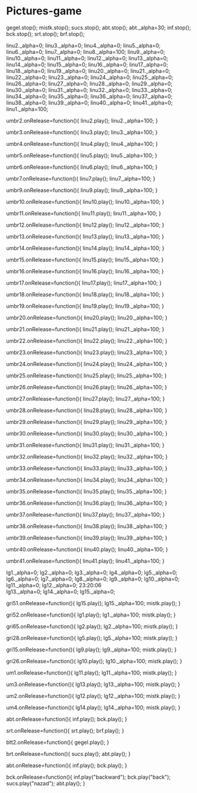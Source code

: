 Pictures-game
=============
gegel.stop();
mistk.stop();
sucs.stop();
abt.stop(); 
abt._alpha=30;
inf.stop(); 
bck.stop(); 
srt.stop(); 
brf.stop(); 

linu2._alpha=0; 
linu3._alpha=0; 
linu4._alpha=0; 
linu5._alpha=0; 
linu6._alpha=0; 
linu7._alpha=0; 
linu8._alpha=100; 
linu9._alpha=0; 
linu10._alpha=0; 
linu11._alpha=0; 
linu12._alpha=0; 
linu13._alpha=0; 
linu14._alpha=0; 
linu15._alpha=0; 
linu16._alpha=0; 
linu17._alpha=0; 
linu18._alpha=0; 
linu19._alpha=0; 
linu20._alpha=0; 
linu21._alpha=0; 
linu22._alpha=0; 
linu23._alpha=0; 
linu24._alpha=0; 
linu25._alpha=0; 
linu26._alpha=0; 
linu27._alpha=0; 
linu28._alpha=0; 
linu29._alpha=0; 
linu30._alpha=0; 
linu31._alpha=0; 
linu32._alpha=0; 
linu33._alpha=0; 
linu34._alpha=0; 
linu35._alpha=0; 
linu36._alpha=0; 
linu37._alpha=0; 
linu38._alpha=0; 
linu39._alpha=0; 
linu40._alpha=0; 
linu41._alpha=0; 
linu1._alpha=100;


umbr2.onRelease=function(){ 
linu2.play(); 
linu2._alpha=100; 
} 

umbr3.onRelease=function(){ 
linu3.play(); 
linu3._alpha=100;
} 

umbr4.onRelease=function(){ 
linu4.play(); 
linu4._alpha=100;
} 

umbr5.onRelease=function(){ 
linu5.play(); 
linu5._alpha=100;
} 

umbr6.onRelease=function(){ 
linu6.play(); 
linu6._alpha=100;
} 

umbr7.onRelease=function(){ 
linu7.play(); 
linu7._alpha=100;
} 



umbr9.onRelease=function(){ 
linu9.play(); 
linu9._alpha=100;
} 

umbr10.onRelease=function(){ 
linu10.play(); 
linu10._alpha=100;
} 

umbr11.onRelease=function(){ 
linu11.play(); 
linu11._alpha=100;
} 

umbr12.onRelease=function(){ 
linu12.play(); 
linu12._alpha=100;
} 

umbr13.onRelease=function(){ 
linu13.play(); 
linu13._alpha=100;
} 

umbr14.onRelease=function(){ 
linu14.play(); 
linu14._alpha=100;
} 

umbr15.onRelease=function(){ 
linu15.play(); 
linu15._alpha=100;
} 

umbr16.onRelease=function(){ 
linu16.play(); 
linu16._alpha=100;
} 

umbr17.onRelease=function(){ 
linu17.play(); 
linu17._alpha=100;
} 

umbr18.onRelease=function(){ 
linu18.play(); 
linu18._alpha=100;
} 

umbr19.onRelease=function(){ 
linu19.play(); 
linu19._alpha=100;
} 

umbr20.onRelease=function(){ 
linu20.play(); 
linu20._alpha=100;
} 

umbr21.onRelease=function(){ 
linu21.play(); 
linu21._alpha=100;
} 

umbr22.onRelease=function(){ 
linu22.play(); 
linu22._alpha=100;
} 

umbr23.onRelease=function(){ 
linu23.play(); 
linu23._alpha=100;
} 

umbr24.onRelease=function(){ 
linu24.play(); 
linu24._alpha=100;
} 

umbr25.onRelease=function(){ 
linu25.play(); 
linu25._alpha=100;
} 

umbr26.onRelease=function(){ 
linu26.play(); 
linu26._alpha=100;
} 

umbr27.onRelease=function(){ 
linu27.play(); 
linu27._alpha=100;
} 

umbr28.onRelease=function(){ 
linu28.play(); 
linu28._alpha=100;
} 

umbr29.onRelease=function(){ 
linu29.play(); 
linu29._alpha=100;
} 

umbr30.onRelease=function(){ 
linu30.play(); 
linu30._alpha=100;
} 

umbr31.onRelease=function(){ 
linu31.play(); 
linu31._alpha=100;
} 

umbr32.onRelease=function(){ 
linu32.play(); 
linu32._alpha=100;
} 

umbr33.onRelease=function(){ 
linu33.play(); 
linu33._alpha=100;
} 

umbr34.onRelease=function(){ 
linu34.play(); 
linu34._alpha=100;
} 

umbr35.onRelease=function(){ 
linu35.play(); 
linu35._alpha=100;
} 

umbr36.onRelease=function(){ 
linu36.play(); 
linu36._alpha=100;
} 

umbr37.onRelease=function(){ 
linu37.play(); 
linu37._alpha=100; 
} 

umbr38.onRelease=function(){ 
linu38.play(); 
linu38._alpha=100; 
} 

umbr39.onRelease=function(){ 
linu39.play(); 
linu39._alpha=100; 
} 

umbr40.onRelease=function(){ 
linu40.play(); 
linu40._alpha=100; 
} 

umbr41.onRelease=function(){ 
linu41.play(); 
linu41._alpha=100; 
} 



lg1._alpha=0; 
lg2._alpha=0;
lg3._alpha=0; 
lg4._alpha=0; 
lg5._alpha=0; 
lg6._alpha=0; 
lg7._alpha=0; 
lg8._alpha=0; 
lg9._alpha=0; 
lg10._alpha=0; 
lg11._alpha=0; 
lg12._alpha=0;
23:20:06	
lg13._alpha=0; 
lg14._alpha=0; 
lg15._alpha=0; 

gri51.onRelease=function(){ 
lg15.play(); 
lg15._alpha=100; 
mistk.play();
}

gri52.onRelease=function(){ 
lg1.play(); 
lg1._alpha=100; 
mistk.play();
} 

gri65.onRelease=function(){ 
lg2.play(); 
lg2._alpha=100; 
mistk.play();
} 

gri28.onRelease=function(){ 
lg5.play(); 
lg5._alpha=100; 
mistk.play();
} 

gri15.onRelease=function(){ 
lg9.play(); 
lg9._alpha=100; 
mistk.play();
} 

gri26.onRelease=function(){ 
lg10.play(); 
lg10._alpha=100; 
mistk.play();
}

um1.onRelease=function(){ 
lg11.play(); 
lg11._alpha=100; 
mistk.play();
} 

um3.onRelease=function(){ 
lg13.play(); 
lg13._alpha=100; 
mistk.play();
} 

um2.onRelease=function(){ 
lg12.play(); 
lg12._alpha=100; 
mistk.play();
} 

um4.onRelease=function(){ 
lg14.play(); 
lg14._alpha=100; 
mistk.play();
} 


abt.onRelease=function(){ 
inf.play(); 
bck.play();
}

srt.onRelease=function(){ 
srt.play(); 
brf.play(); 
} 

btt2.onRelease=function(){ 
gegel.play(); 
} 

brt.onRelease=function(){ 
sucs.play(); 
abt.play();
} 

abt.onRelease=function(){ 
inf.play(); 
bck.play();
} 

bck.onRelease=function(){ 
inf.play("backward"); 
bck.play("back"); 
sucs.play("nazad"); 
abt.play();
}
